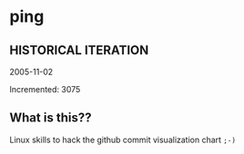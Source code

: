# ping

## HISTORICAL ITERATION
2005-11-02

Incremented: 3075

## What is this?? 
Linux skills to hack the github commit visualization chart `;-)`
